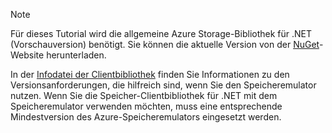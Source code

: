 > [!NOTE]
> Für dieses Tutorial wird die allgemeine Azure Storage-Bibliothek für .NET (Vorschauversion) benötigt. Sie können die aktuelle Version von der [NuGet](https://www.nuget.org/packages/Microsoft.Azure.Storage.Common/)-Website herunterladen.
> 
> In der [Infodatei der Clientbibliothek](https://github.com/Azure/azure-storage-net/blob/master/README.md) finden Sie Informationen zu den Versionsanforderungen, die hilfreich sind, wenn Sie den Speicheremulator nutzen. Wenn Sie die Speicher-Clientbibliothek für .NET mit dem Speicheremulator verwenden möchten, muss eine entsprechende Mindestversion des Azure-Speicheremulators eingesetzt werden.
> 
> 

